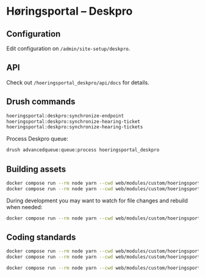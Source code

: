 # Høringsportal – Deskpro

## Configuration

Edit configuration on `/admin/site-setup/deskpro`.

## API

Check out `/hoeringsportal_deskpro/api/docs` for details.

## Drush commands

```sh
hoeringsportal:deskpro:synchronize-endpoint
hoeringsportal:deskpro:synchronize-hearing-ticket
hoeringsportal:deskpro:synchronize-hearing-tickets
```

Process Deskpro queue:

```sh
drush advancedqueue:queue:process hoeringsportal_deskpro
```

## Building assets

```sh
docker compose run --rm node yarn --cwd web/modules/custom/hoeringsportal_deskpro install
docker compose run --rm node yarn --cwd web/modules/custom/hoeringsportal_deskpro build
```

During development you may want to watch for file changes and rebuild when needed:

```sh
docker compose run --rm node yarn --cwd web/modules/custom/hoeringsportal_deskpro watch
```

## Coding standards

```sh
docker compose run --rm node yarn --cwd web/modules/custom/hoeringsportal_deskpro install
docker compose run --rm node yarn --cwd web/modules/custom/hoeringsportal_deskpro coding-standards-check
```

```sh
docker compose run --rm node yarn --cwd web/modules/custom/hoeringsportal_deskpro coding-standards-apply
```
